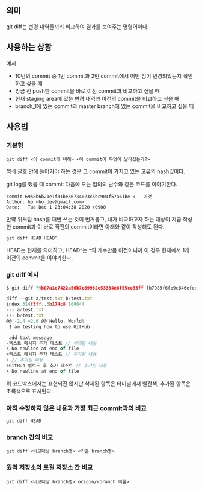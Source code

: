 ## 의미

git diff는 변경 내역들끼리 비교하여 결과를 보여주는 명령어이다.

## 사용하는 상황

예시

- 10번의 commit 중 1번 commit과 2번 commit에서 어떤 점이 변경되었는지 확인하고 싶을 때
- 방금 전 push한 commit을 바로 이전 commit과 비교하고 싶을 때
- 현재 staging area에 있는 변경 내역과 이전의 commit을 비교하고 싶을 때
- branch_1에 있는 commit과 master branch에 있는 commit을 비교하고 싶을 때

## 사용법

### 기본형

```
git diff <이 commit에 비해> <이 commit이 무엇이 달라졌는가?>
```

꺽쇠 괄호 안에 들어가야 하는 것은 그 commit이 가지고 있는 고유의 hash값이다.

git log를 했을 때 commit 다음에 오는 임의의 난수와 같은 코드를 이야기한다.

```
commit 6958b6b21e1f31be36734023c5bc904f57a61be <-- 이것
Author: ho <ho_dev@gmail.com>
Date:   Tue Dec 1 23:04:38 2020 +0900
```

만약 위처럼 hash를 매번 쓰는 것이 번거롭고, 내가 비교하고자 하는 대상이 지금 작성한 commit과 이 바로 직전의 commit이라면 아래와 같이 작성해도 된다.

```
git diff HEAD HEAD^
```
HEAD는 현재를 의미하고, HEAD^는 ^의 개수만큼 이전이니까 이 경우 현재에서 1개 이전의 commit을 이야기한다.

### git diff 예시

```javascript
$ git diff 79b07a1c7422a56b7c89982e53334e6f55ce33ff fb7985f6fb9c646efcdeae5a13a298123f8424fd

diff --git a/test.txt b/test.txt
index 314f3ff..5b174c8 100644
--- a/test.txt
+++ b/test.txt
@@ -2,4 +2,6 @@ Hello, World!
 I am testing how to use GitHub.

 add text message
-텍스트 메시지 추가 테스트 // 삭제된 내용
\ No newline at end of file
+텍스트 메시지 추가 테스트 // 추가된 내용
+ // 추가된 내용
+GitHub 업로드 후 추가 테스트 // 추가된 내용
\ No newline at end of file
```
위 코드박스에서는 표현되진 않지만 삭제된 항목은 터미널에서 빨간색, 추가된 항목은 초록색으로 표시된다.

### 아직 수정하지 않은 내용과 가장 최근 commit과의 비교

```
git diff HEAD
```

### branch 간의 비교

```
git diff <비교대상 branch명> <기준 branch명>
```

### 원격 저장소와 로컬 저장소 간 비교

```
git diff <비교대상 branch명> origin/<branch 이름>
```
